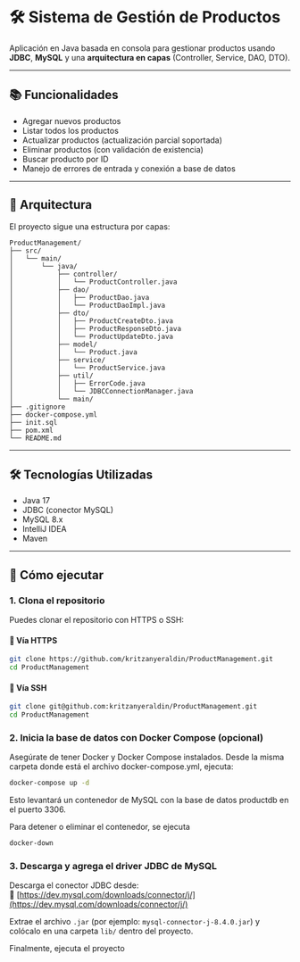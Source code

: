 # 🛠️ Sistema de Gestión de Productos

Aplicación en Java basada en consola para gestionar productos usando **JDBC**, **MySQL** y una **arquitectura en capas** (Controller, Service, DAO, DTO).

---

## 📚 Funcionalidades

- Agregar nuevos productos
- Listar todos los productos
- Actualizar productos (actualización parcial soportada)
- Eliminar productos (con validación de existencia)
- Buscar producto por ID
- Manejo de errores de entrada y conexión a base de datos

---

## 🧱 Arquitectura

El proyecto sigue una estructura por capas:

```plaintext
ProductManagement/
├── src/
│   └── main/
│       └── java/
│           ├── controller/
│           │   └── ProductController.java
│           ├── dao/
│           │   ├── ProductDao.java
│           │   └── ProductDaoImpl.java
│           ├── dto/
│           │   ├── ProductCreateDto.java
│           │   ├── ProductResponseDto.java
│           │   └── ProductUpdateDto.java
│           ├── model/
│           │   └── Product.java
│           ├── service/
│           │   └── ProductService.java
│           ├── util/
│           │   ├── ErrorCode.java
│           │   └── JDBCConnectionManager.java
│           └── main/
├── .gitignore
├── docker-compose.yml
├── init.sql
├── pom.xml
└── README.md
```
---

## 🛠️ Tecnologías Utilizadas

- Java 17
- JDBC (conector MySQL)
- MySQL 8.x
- IntelliJ IDEA
- Maven

---


## 🚀 Cómo ejecutar

### 1. Clona el repositorio

Puedes clonar el repositorio con HTTPS o SSH:

#### 🔐 Vía HTTPS

```bash
git clone https://github.com/kritzanyeraldin/ProductManagement.git
cd ProductManagement
```

#### 🔐 Vía SSH

```bash
git clone git@github.com:kritzanyeraldin/ProductManagement.git
cd ProductManagement
```

### 2. Inicia la base de datos con Docker Compose (opcional)
Asegúrate de tener Docker y Docker Compose instalados.
Desde la misma carpeta donde está el archivo docker-compose.yml, ejecuta:
```bash
docker-compose up -d
```
Esto levantará un contenedor de MySQL con la base de datos productdb en el puerto 3306.

Para detener o eliminar el contenedor, se ejecuta
```bash
docker-down
```

### 3. Descarga y agrega el driver JDBC de MySQL

Descarga el conector JDBC desde:  
🔗 [https://dev.mysql.com/downloads/connector/j/](https://dev.mysql.com/downloads/connector/j/)

Extrae el archivo `.jar` (por ejemplo: `mysql-connector-j-8.4.0.jar`) y colócalo en una carpeta `lib/` dentro del proyecto.

Finalmente, ejecuta el proyecto



